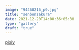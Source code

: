 ```yaml
---
image: "94460216_p0.jpg"
title: "senbonzakura"
date: 2021-12-20T14:00:36+05:30
type: "gallery"
draft: "true"
---
```


[pixiv](https://www.pixiv.net/en/artworks/94460216)